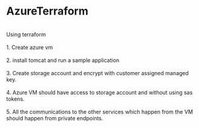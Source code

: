 # AzureTerraform

<br> Using terraform </br>
<br> 1. Create azure vm </br>
<br> 2. install tomcat and run a sample application </br>
<br> 3. Create storage account and encrypt with customer assigned managed key. </br>
<br> 4. Azure VM should have access to storage account and without using sas tokens. </br>
<br> 5. All the communications to the other services which happen from the VM should happen from private endpoints. </br>
